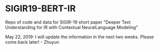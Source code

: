 # SIGIR19-BERT-IR
Repo of code and data for SIGIR-19 short paper "Deeper Text Understanding for IR with Contextual NeuralLanguage Modeling"

May 22, 2019: I will update the information in the next two weeks. Please come back later! - Zhuyun
